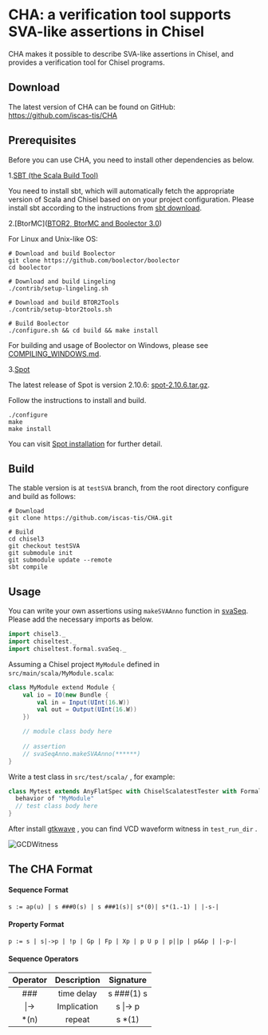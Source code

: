 # CHA: a verification tool supports SVA-like assertions in Chisel

CHA makes it possible to describe SVA-like assertions in Chisel, and provides a verification tool for Chisel programs.

## Download

 The latest version of CHA can be found on GitHub: https://github.com/iscas-tis/CHA

## Prerequisites

Before you can use CHA, you need to install other dependencies as below.

1.[SBT (the Scala Build Tool)](http://www.scala-sbt.org)

You need to install sbt, which will automatically fetch the appropriate version of Scala and Chisel based on on your project configuration. Please install sbt according to the instructions from [sbt download](https://www.scala-sbt.org/download.html).

2.[BtorMC]([BTOR2, BtorMC and Boolector 3.0](https://link.springer.com/chapter/10.1007/978-3-319-96145-3_32))

For Linux and Unix-like OS:

```
# Download and build Boolector
git clone https://github.com/boolector/boolector
cd boolector

# Download and build Lingeling
./contrib/setup-lingeling.sh

# Download and build BTOR2Tools
./contrib/setup-btor2tools.sh

# Build Boolector
./configure.sh && cd build && make install
```

For building and usage of Boolector on Windows, please see [COMPILING_WINDOWS.md](https://github.com/Boolector/boolector/blob/master/COMPILING_WINDOWS.md).

3.[Spot](https://spot.lrde.epita.fr/)

The latest release of Spot is version 2.10.6:  [spot-2.10.6.tar.gz](http://www.lrde.epita.fr/dload/spot/spot-2.10.6.tar.gz).

Follow the instructions to install and build.

```
./configure
make
make install
```

You can visit [Spot installation](https://spot.lrde.epita.fr/install.html) for further detail.

## Build

The stable version is at `testSVA` branch, from the  root directory configure and build as follows:

```
# Download
git clone https://github.com/iscas-tis/CHA.git

# Build
cd chisel3
git checkout testSVA
git submodule init
git submodule update --remote
sbt compile
```

## Usage

You can write your own assertions using `makeSVAAnno` function in  [svaSeq](chiseltest/src/main/scala/chiseltest/formal/svaAnno.scala). Please add the necessary imports as below.

```scala
import chisel3._
import chiseltest._
import chiseltest.formal.svaSeq._
```

Assuming a Chisel project `MyModule` defined in `src/main/scala/MyModule.scala`:

```scala
class MyModule extend Module {
    val io = IO(new Bundle {
        val in = Input(UInt(16.W))
        val out = Output(UInt(16.W))
    })

    // module class body here
  
    // assertion
    // svaSeqAnno.makeSVAAnno(******)
}
```

Write a test class in `src/test/scala/` , for example:

```scala
class Mytest extends AnyFlatSpec with ChiselScalatestTester with Formal {
  behavior of "MyModule"
  // test class body here
}
```

After install [gtkwave](https://sourceforge.net/projects/gtkwave/) , you can find VCD waveform witness in `test_run_dir` .

![GCDWitness](https://tva1.sinaimg.cn/large/e6c9d24ely1h3iaa6kca2j217o042di0.jpg)

 

## The CHA Format

#### Sequence Format

```
s := ap(u) | s ###0(s) | s ###1(s)| s*(0)| s*(1.-1) | |-s-|
```

#### Property Format

```
p := s | s|->p | !p | Gp | Fp | Xp | p U p | p||p | p&&p | |-p-|
```

#### Sequence Operators                                                                                                                                                 
| Operator | Description | Signature  |
| :------: | :---------: | :--------: |
|   ###    | time delay  | s ###(1) s |
|   \|->   | Implication |  s \|-> p  |
|   *(n)   |   repeat    |   s *(1)   |

